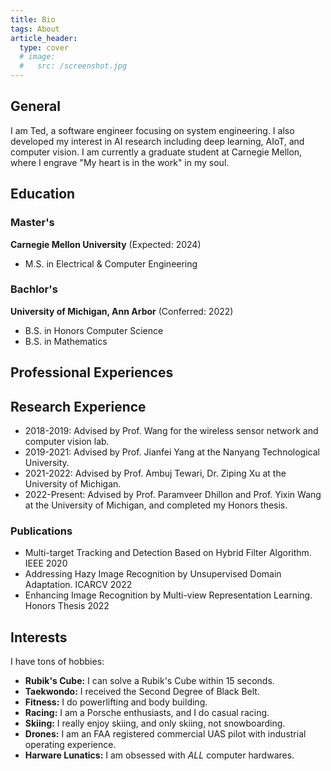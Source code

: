 ```yaml
---
title: Bio
tags: About
article_header:
  type: cover
  # image:
  #   src: /screenshot.jpg
---
```



## General
I am Ted, a software engineer focusing on system engineering. I also developed my interest in AI research including deep learning, AIoT, and computer vision. I am currently a graduate student at Carnegie Mellon, where I engrave "My heart is in the work" in my soul.
<!--more-->

## Education

### Master's
**Carnegie Mellon University** (Expected: 2024)

- M.S. in Electrical & Computer Engineering

### Bachlor's
**University of Michigan, Ann Arbor** (Conferred: 2022)

- B.S. in Honors Computer Science
- B.S. in Mathematics

## Professional Experiences

## Research Experience

- 2018-2019: Advised by Prof. Wang for the wireless sensor network and computer vision lab.
- 2019-2021: Advised by Prof. Jianfei Yang at the Nanyang Technological University.
- 2021-2022: Advised by Prof. Ambuj Tewari, Dr. Ziping Xu at the University of Michigan.
- 2022-Present: Advised by Prof. Paramveer Dhillon and Prof. Yixin Wang at the University of Michigan, and completed my Honors thesis.

### Publications
- Multi-target Tracking and Detection Based on Hybrid Filter Algorithm. IEEE 2020
- Addressing Hazy Image Recognition by Unsupervised Domain Adaptation. ICARCV 2022
- Enhancing Image Recognition by Multi-view Representation Learning. Honors Thesis 2022

## Interests
I have tons of hobbies:
- **Rubik's Cube:** I can solve a Rubik's Cube within 15 seconds.
- **Taekwondo:** I received the Second Degree of Black Belt.
- **Fitness:** I do powerlifting and body building.
- **Racing:** I am a Porsche enthusiasts, and I do casual racing.
- **Skiing:** I really enjoy skiing, and only skiing, not snowboarding.
- **Drones:** I am an FAA registered commercial UAS pilot with industrial operating experience.
- **Harware Lunatics:**  I am obsessed with *ALL* computer hardwares.

